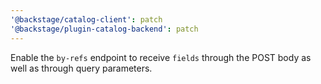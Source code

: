 ```yaml
---
'@backstage/catalog-client': patch
'@backstage/plugin-catalog-backend': patch
---
```


Enable the `by-refs` endpoint to receive `fields` through the POST body as well as through query parameters.
